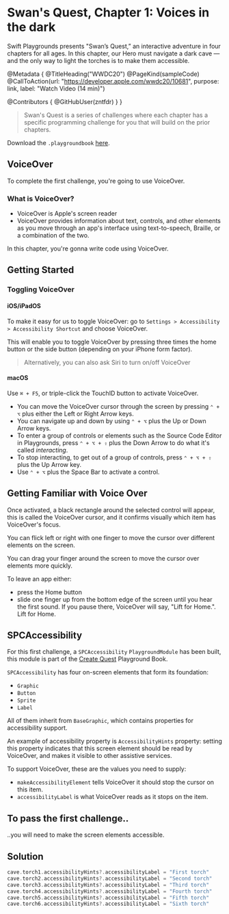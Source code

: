 # Swan's Quest, Chapter 1: Voices in the dark

Swift Playgrounds presents "Swan’s Quest,” an interactive adventure in four chapters for all ages. In this chapter, our Hero must navigate a dark cave — and the only way to light the torches is to make them accessible.

@Metadata {
   @TitleHeading("WWDC20")
   @PageKind(sampleCode)
   @CallToAction(url: "https://developer.apple.com/wwdc20/10681", purpose: link, label: "Watch Video (14 min)")

   @Contributors {
      @GitHubUser(zntfdr)
   }
}



> Swan's Quest is a series of challenges where each chapter has a specific programming challenge for you that will build on the prior chapters.

Download the `.playgroundbook` [here][swdwl]. 

## VoiceOver

To complete the first challenge, you're going to use VoiceOver.

### What is VoiceOver?

- VoiceOver is Apple's screen reader
- VoiceOver provides information about text, controls, and other elements as you move through an app's interface using text-to-speech, Braille, or a combination of the two.

In this chapter, you're gonna write code using VoiceOver.

## Getting Started

### Toggling VoiceOver

#### iOS/iPadOS

To make it easy for us to toggle VoiceOver: go to `Settings > Accessibility > Accessibility Shortcut` and choose VoiceOver.

This will enable you to toggle VoiceOver by pressing three times the home button or the side button (depending on your iPhone form factor).

> Alternatively, you can also ask Siri to turn on/off VoiceOver

#### macOS

Use `⌘ + F5`, or triple-click the TouchID button to activate VoiceOver.

- You can move the VoiceOver cursor through the screen by pressing `⌃ + ⌥` plus either the Left or Right Arrow keys.
- You can navigate up and down by using `⌃ + ⌥` plus the Up or Down Arrow keys. 
- To enter a group of controls or elements such as the Source Code Editor in Playgrounds, press `⌃ + ⌥ + ⇧` plus the Down Arrow to do what it's called _interacting_. 
- To stop interacting, to get out of a group of controls, press `⌃ + ⌥ + ⇧` plus the Up Arrow key. 
- Use `⌃ + ⌥` plus the Space Bar to activate a control.

## Getting Familiar with Voice Over

Once activated, a black rectangle around the selected control will appear, this is called the VoiceOver cursor, and it confirms visually which item has VoiceOver's focus. 

You can flick left or right with one finger to move the cursor over different elements on the screen.

You can drag your finger around the screen to move the cursor over elements more quickly.

To leave an app either:
- press the Home button 
- slide one finger up from the bottom edge of the screen until you hear the first sound. If you pause there, VoiceOver will say, "Lift for Home.". Lift for Home.

## SPCAccessibility

For this first challenge, a `SPCAccessibility` `PlaygroundModule` has been built, this module is part of the [Create Quest][createQuestDwl] Playground Book.

`SPCAccessibility` has four on-screen elements that form its foundation: 

- `Graphic`
- `Button`
- `Sprite`
- `Label` 

All of them inherit from `BaseGraphic`, which contains properties for accessibility support.

An example of accessibility property is `AccessibilityHints` property: setting this property indicates that this screen element should be read by VoiceOver, and makes it visible to other assistive services.

To support VoiceOver, these are the values you need to supply: 
- `makeAccessibilityElement` tells VoiceOver it should stop the cursor on this item. 
- `accessibilityLabel` is what VoiceOver reads as it stops on the item.

## To pass the first challenge..

..you will need to make the screen elements accessible.

## Solution

```swift
cave.torch1.accessibilityHints?.accessibilityLabel = "First torch"
cave.torch2.accessibilityHints?.accessibilityLabel = "Second torch"
cave.torch3.accessibilityHints?.accessibilityLabel = "Third torch"
cave.torch4.accessibilityHints?.accessibilityLabel = "Fourth torch"
cave.torch5.accessibilityHints?.accessibilityLabel = "Fifth torch"
cave.torch6.accessibilityHints?.accessibilityLabel = "Sixth torch"
```

[swdwl]: https://developer.apple.com/sample-code/swift/swans-quest/voices-in-the-dark.zip
[createQuestDwl]: https://developer.apple.com/sample-code/swift/swans-quest/quest-create.zip